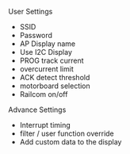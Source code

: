 User Settings

* SSID
* Password
* AP Display name
* Use I2C Display
* PROG track current
* overcurrent limit
* ACK detect threshold
* motorboard selection
* Railcom on/off

Advance Settings
* Interrupt timing
* filter / user function override
* Add custom data to the display
